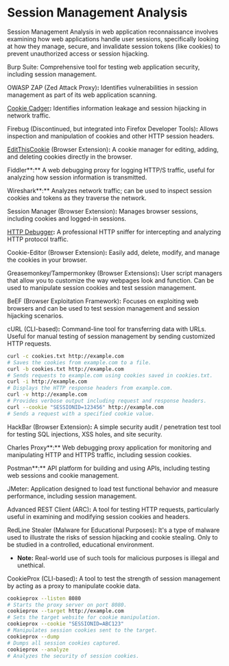 # Session Management Analysis

Session Management Analysis in web application reconnaissance involves examining how web applications handle user sessions, specifically looking at how they manage, secure, and invalidate session tokens (like cookies) to prevent unauthorized access or session hijacking.&#x20;

Burp Suite: Comprehensive tool for testing web application security, including session management.

OWASP ZAP (Zed Attack Proxy)**:** Identifies vulnerabilities in session management as part of its web application scanning.

[Cookie Cadger](https://cookiecadger.com/)**:** Identifies information leakage and session hijacking in network traffic.

Firebug (Discontinued, but integrated into Firefox Developer Tools)**:** Allows inspection and manipulation of cookies and other HTTP session headers.

[EditThisCookie](http://www.editthiscookie.com/) (Browser Extension)**:** A cookie manager for editing, adding, and deleting cookies directly in the browser.

Fiddler**:** A web debugging proxy for logging HTTP/S traffic, useful for analyzing how session information is transmitted.

Wireshark**:** Analyzes network traffic; can be used to inspect session cookies and tokens as they traverse the network.

Session Manager (Browser Extension)**:** Manages browser sessions, including cookies and logged-in sessions.

[HTTP Debugger](https://www.httpdebugger.com/)**:** A professional HTTP sniffer for intercepting and analyzing HTTP protocol traffic.

Cookie-Editor (Browser Extension)**:** Easily add, delete, modify, and manage the cookies in your browser.

Greasemonkey/Tampermonkey (Browser Extensions)**:** User script managers that allow you to customize the way webpages look and function. Can be used to manipulate session cookies and test session management.

BeEF (Browser Exploitation Framework)**:** Focuses on exploiting web browsers and can be used to test session management and session hijacking scenarios.&#x20;

cURL (CLI-based)**:** Command-line tool for transferring data with URLs. Useful for manual testing of session management by sending customized HTTP requests.

```bash
curl -c cookies.txt http://example.com
# Saves the cookies from example.com to a file.
curl -b cookies.txt http://example.com
# Sends requests to example.com using cookies saved in cookies.txt.
curl -i http://example.com
# Displays the HTTP response headers from example.com.
curl -v http://example.com
# Provides verbose output including request and response headers.
curl --cookie "SESSIONID=123456" http://example.com
# Sends a request with a specified cookie value.
```

HackBar (Browser Extension)**:** A simple security audit / penetration test tool for testing SQL injections, XSS holes, and site security.

Charles Proxy**:** Web debugging proxy application for monitoring and manipulating HTTP and HTTPS traffic, including session cookies.

Postman**:** API platform for building and using APIs, including testing web sessions and cookie management.

JMeter: Application designed to load test functional behavior and measure performance, including session management.

Advanced REST Client (ARC)**:** A tool for testing HTTP requests, particularly useful in examining and modifying session cookies and headers.

RedLine Stealer (Malware for Educational Purposes)**:** It's a type of malware used to illustrate the risks of session hijacking and cookie stealing. Only to be studied in a controlled, educational environment.

* **Note:** Real-world use of such tools for malicious purposes is illegal and unethical.

CookieProx (CLI-based)**:** A tool to test the strength of session management by acting as a proxy to manipulate cookie data.

```bash
cookieprox --listen 8080
# Starts the proxy server on port 8080.
cookieprox --target http://example.com
# Sets the target website for cookie manipulation.
cookieprox --cookie "SESSIONID=ABC123"
# Manipulates session cookies sent to the target.
cookieprox --dump
# Dumps all session cookies captured.
cookieprox --analyze
# Analyzes the security of session cookies.
```

